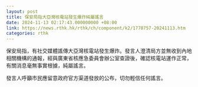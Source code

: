 ```yaml
---
layout: post
title: 保安局指大亞灣核電站發生爆炸純屬謠言
date: 2024-11-13 02:17:43.000000000 +08:00
link: https://news.rthk.hk/rthk/ch/component/k2/1778757-20241113.htm
categories: rthk
---
```


保安局指，有社交媒體謠傳大亞灣核電站發生爆炸。發言人澄清局方並無收到內地相關機構的通報，經與廣東省核應急委員會辦公室查證後，確認核電站運作正常，有關消息毫無事實根據，純屬謠言。

發言人呼籲市民應留意政府官方渠道發放的公布，切勿輕信任何謠言。
